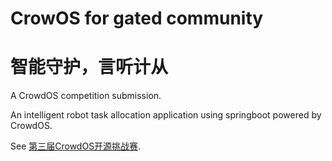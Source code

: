 # CrowOS for gated community
# 智能守护，言听计从
A CrowdOS competition submission. 

An intelligent robot task allocation application using springboot powered by CrowdOS. 

See [第三届CrowdOS开源挑战赛](https://www.gitlink.org.cn/competitions/index/track2_2023_crowdos).
